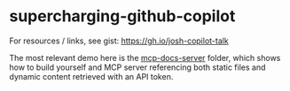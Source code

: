 # supercharging-github-copilot

For resources / links, see gist: https://gh.io/josh-copilot-talk

The most relevant demo here is the [mcp-docs-server](/demos/mcp-docs-server/) folder, which shows how to build yourself and MCP server referencing both static files and dynamic content retrieved with an API token.
